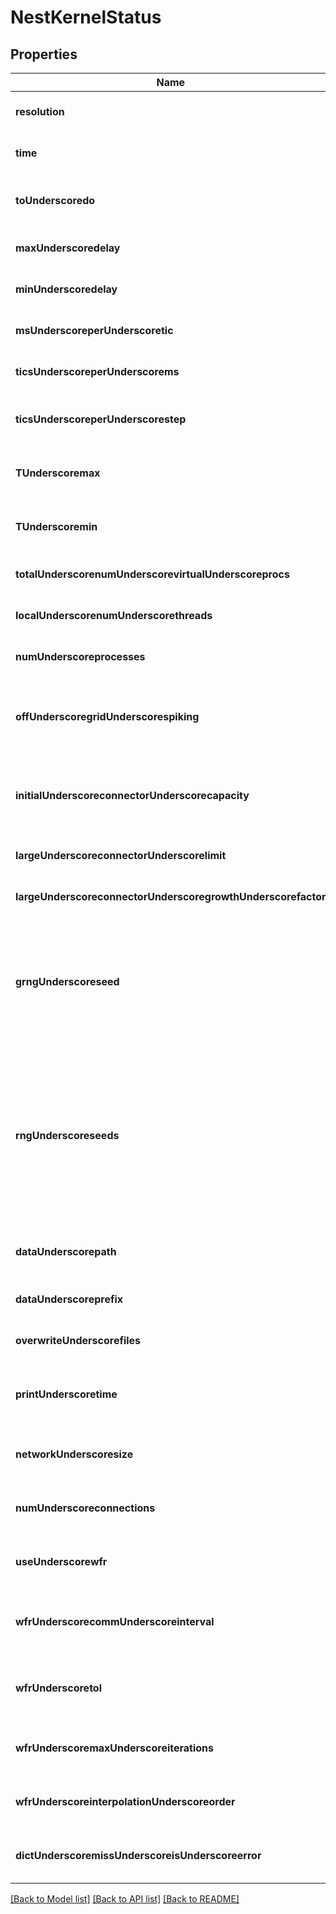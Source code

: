 # NestKernelStatus
## Properties

Name | Type | Description | Notes
------------ | ------------- | ------------- | -------------
**resolution** | [**BigDecimal**](number.md) | The resolution of the simulation (in ms) | [optional] [default to null]
**time** | [**BigDecimal**](number.md) | The current simulation time | [optional] [default to null]
**toUnderscoredo** | [**Integer**](integer.md) | The number of steps yet to be simulated (read only) | [optional] [default to null]
**maxUnderscoredelay** | [**BigDecimal**](number.md) | The maximum delay in the network | [optional] [default to null]
**minUnderscoredelay** | [**BigDecimal**](number.md) | The minimum delay in the network | [optional] [default to null]
**msUnderscoreperUnderscoretic** | [**BigDecimal**](number.md) | The number of milliseconds per tic | [optional] [default to null]
**ticsUnderscoreperUnderscorems** | [**BigDecimal**](number.md) | The number of tics per millisecond | [optional] [default to null]
**ticsUnderscoreperUnderscorestep** | [**Integer**](integer.md) | The number of tics per simulation time step | [optional] [default to null]
**TUnderscoremax** | [**BigDecimal**](number.md) | The largest representable time value (read only) | [optional] [default to null]
**TUnderscoremin** | [**BigDecimal**](number.md) | The smallest representable time value (read only) | [optional] [default to null]
**totalUnderscorenumUnderscorevirtualUnderscoreprocs** | [**Integer**](integer.md) | The total number of virtual processes | [optional] [default to null]
**localUnderscorenumUnderscorethreads** | [**Integer**](integer.md) | The local number of threads | [optional] [default to null]
**numUnderscoreprocesses** | [**Integer**](integer.md) | The number of MPI processes (read only) | [optional] [default to null]
**offUnderscoregridUnderscorespiking** | [**Boolean**](boolean.md) | Whether to transmit precise spike times in MPI communication (read only) | [optional] [default to null]
**initialUnderscoreconnectorUnderscorecapacity** | [**Integer**](integer.md) | When a connector is first created, it starts with this capacity (if &gt;&#x3D; connector_cutoff) | [optional] [default to null]
**largeUnderscoreconnectorUnderscorelimit** | [**Integer**](integer.md) | Capacity doubling is used up to this limit | [optional] [default to null]
**largeUnderscoreconnectorUnderscoregrowthUnderscorefactor** | [**BigDecimal**](number.md) | Capacity growth factor to use beyond the limit | [optional] [default to null]
**grngUnderscoreseed** | [**Integer**](integer.md) | Seed for global random number generator used synchronously by all virtual processes to create, e.g., fixed fan-out connections (write only). | [optional] [default to null]
**rngUnderscoreseeds** | [**List**](integer.md) | Seeds for the per-virtual-process random number generators used for most purposes. Array with one integer per virtual process, all must be unique and differ from grng_seed (write only). | [optional] [default to null]
**dataUnderscorepath** | [**String**](string.md) | A path, where all data is written to (default is the current directory) | [optional] [default to null]
**dataUnderscoreprefix** | [**String**](string.md) | A common prefix for all data files | [optional] [default to null]
**overwriteUnderscorefiles** | [**Boolean**](boolean.md) | Whether to overwrite existing data files | [optional] [default to null]
**printUnderscoretime** | [**Boolean**](boolean.md) | Whether to print progress information during the simulation | [optional] [default to null]
**networkUnderscoresize** | [**Integer**](integer.md) | The number of nodes in the network (read only) | [optional] [default to null]
**numUnderscoreconnections** | [**Integer**](integer.md) | The number of connections in the network (read only, local only) | [optional] [default to null]
**useUnderscorewfr** | [**Boolean**](boolean.md) | Whether to use waveform relaxation method | [optional] [default to null]
**wfrUnderscorecommUnderscoreinterval** | [**BigDecimal**](number.md) | Desired waveform relaxation communication interval | [optional] [default to null]
**wfrUnderscoretol** | [**BigDecimal**](number.md) | Convergence tolerance of waveform relaxation method | [optional] [default to null]
**wfrUnderscoremaxUnderscoreiterations** | [**Integer**](integer.md) | Maximal number of iterations used for waveform relaxation | [optional] [default to null]
**wfrUnderscoreinterpolationUnderscoreorder** | [**Integer**](integer.md) | Interpolation order of polynomial used in wfr iterations | [optional] [default to null]
**dictUnderscoremissUnderscoreisUnderscoreerror** | [**Boolean**](boolean.md) | Whether missed dictionary entries are treated as errors | [optional] [default to null]

[[Back to Model list]](../README.md#documentation-for-models) [[Back to API list]](../README.md#documentation-for-api-endpoints) [[Back to README]](../README.md)

